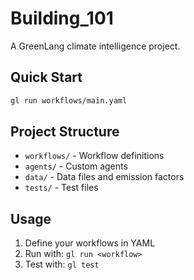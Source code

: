 # Building_101

A GreenLang climate intelligence project.

## Quick Start

```bash
gl run workflows/main.yaml
```

## Project Structure

- `workflows/` - Workflow definitions
- `agents/` - Custom agents
- `data/` - Data files and emission factors
- `tests/` - Test files

## Usage

1. Define your workflows in YAML
2. Run with: `gl run <workflow>`
3. Test with: `gl test`
